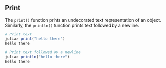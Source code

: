 ---
---

## Print

The `print()` function prints an undecorated text representation of an object. Similarly, the `println()` function prints text followed by a newline.

```julia
# Print text
julia> print("hello there")
hello there

# Print text followed by a newline
julia> println("hello there")
hello there

```